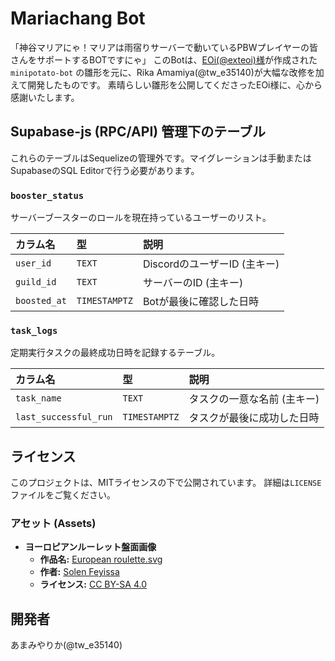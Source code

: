 # Mariachang Bot

「神谷マリアにゃ！マリアは雨宿りサーバーで動いているPBWプレイヤーの皆さんをサポートするBOTですにゃ」
このBotは、[EOi(@exteoi)様](https://note.com/exteoi/n/n0ea64e258797)が作成された `minipotato-bot` の雛形を元に、Rika Amamiya(@tw_e35140)が大幅な改修を加えて開発したものです。
素晴らしい雛形を公開してくださったEOi様に、心から感謝いたします。

## Supabase-js (RPC/API) 管理下のテーブル

これらのテーブルはSequelizeの管理外です。マイグレーションは手動またはSupabaseのSQL Editorで行う必要があります。

### `booster_status`

サーバーブースターのロールを現在持っているユーザーのリスト。

| カラム名     | 型            | 説明                         |
| :----------- | :------------ | :--------------------------- |
| `user_id`    | `TEXT`        | DiscordのユーザーID (主キー) |
| `guild_id`   | `TEXT`        | サーバーのID (主キー)        |
| `boosted_at` | `TIMESTAMPTZ` | Botが最後に確認した日時      |

### `task_logs`

定期実行タスクの最終成功日時を記録するテーブル。

| カラム名              | 型            | 説明                        |
| :-------------------- | :------------ | :-------------------------- |
| `task_name`           | `TEXT`        | タスクの一意な名前 (主キー) |
| `last_successful_run` | `TIMESTAMPTZ` | タスクが最後に成功した日時  |

## ライセンス

このプロジェクトは、MITライセンスの下で公開されています。
詳細は`LICENSE`ファイルをご覧ください。

### アセット (Assets)

- **ヨーロピアンルーレット盤面画像**
  - **作品名:** [European roulette.svg](https://commons.wikimedia.org/wiki/File:European_roulette.svg)
  - **作者:** [Solen Feyissa](https://commons.wikimedia.org/wiki/User:Solen_f)
  - **ライセンス:** [CC BY-SA 4.0](https://creativecommons.org/licenses/by-sa/4.0/deed.ja)

## 開発者

あまみやりか(@tw_e35140)
